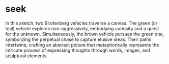 #  seek 
In this sketch, two Braitenberg vehicles traverse a canvas. The green (or teal) vehicle explores non-aggressively, embodying curiosity and a quest for the unknown. Simultaneously, the brown vehicle pursues the green one, symbolizing the perpetual chase to capture elusive ideas. Their paths intertwine, crafting an abstract picture that metaphorically represents the intricate process of expressing thoughts through words, images, and sculptural elements.